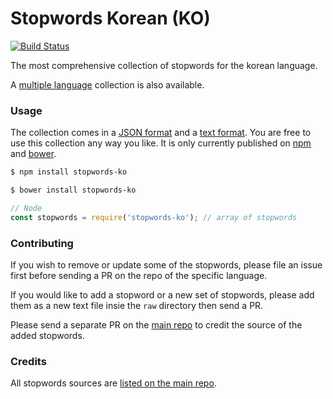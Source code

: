 Stopwords Korean (KO)
=======

[![Build Status](https://travis-ci.org/stopwords-iso/stopwords-ko.svg?branch=master)](https://travis-ci.org/stopwords-iso/stopwords-ko)

The most comprehensive collection of stopwords for the korean language.

A [multiple language](https://github.com/stopwords-iso/stopwords-iso) collection is also available.

### Usage

The collection comes in a
[JSON format](https://raw.githubusercontent.com/stopwords-iso/stopwords-ko/master/stopwords-ko.json) and a
[text format](https://raw.githubusercontent.com/stopwords-iso/stopwords-ko/master/stopwords-ko.txt).
You are free to use this collection any way you like.
It is only currently published on [npm](https://www.npmjs.com/stopwords-ko) and [bower](https://bower.io).

```sh
$ npm install stopwords-ko
```

```sh
$ bower install stopwords-ko
```

```js
// Node
const stopwords = require('stopwords-ko'); // array of stopwords
```

### Contributing

If you wish to remove or update some of the stopwords, please file an issue first before sending a PR on the repo of the specific language.

If you would like to add a stopword or a new set of stopwords, please add them as a new text file insie the `raw` directory then send a PR.

Please send a separate PR on the [main repo](https://github.com/stopwords-iso/stopwords-iso) to credit the source of the added stopwords.

### Credits

All stopwords sources are [listed on the main repo](https://github.com/stopwords-iso/stopwords-iso/blob/master/CREDITS.md).

